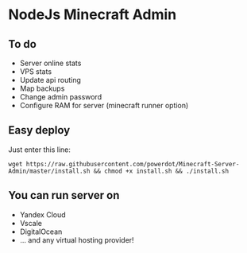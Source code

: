 # NodeJs Minecraft Admin

## To do
* Server online stats
* VPS stats
* Update api routing
* Map backups
* Change admin password
* Configure RAM for server (minecraft runner option)

## Easy deploy
Just enter this line:
```
wget https://raw.githubusercontent.com/powerdot/Minecraft-Server-Admin/master/install.sh && chmod +x install.sh && ./install.sh
```

## You can run server on
* Yandex Cloud
* Vscale
* DigitalOcean
* ... and any virtual hosting provider!